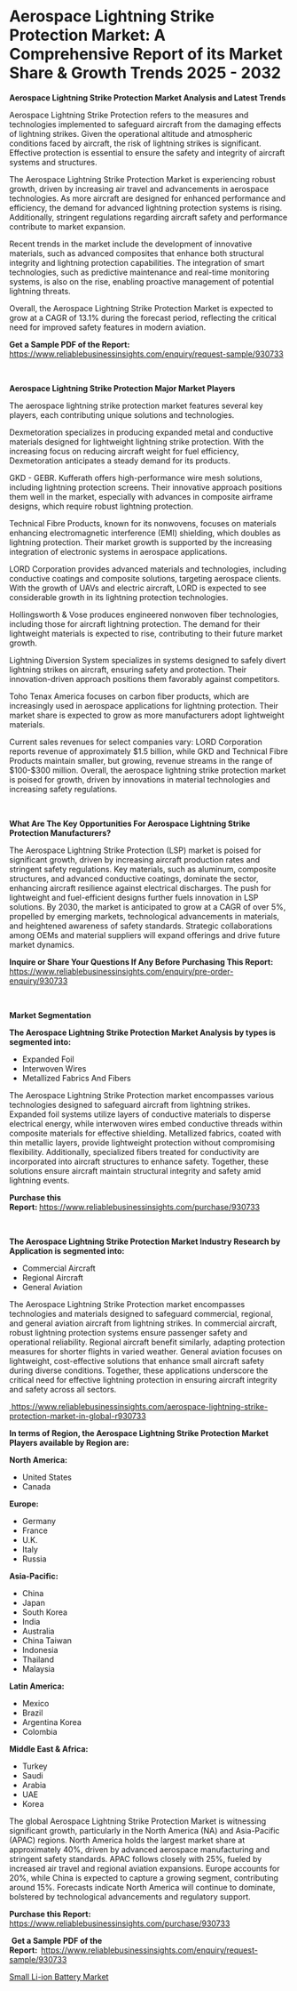 <p><h1>Aerospace Lightning Strike Protection Market: A Comprehensive Report of its Market Share & Growth Trends 2025 - 2032</h1></p><p><strong>Aerospace Lightning Strike Protection Market Analysis and Latest Trends</strong></p>
<p><p>Aerospace Lightning Strike Protection refers to the measures and technologies implemented to safeguard aircraft from the damaging effects of lightning strikes. Given the operational altitude and atmospheric conditions faced by aircraft, the risk of lightning strikes is significant. Effective protection is essential to ensure the safety and integrity of aircraft systems and structures.</p><p>The Aerospace Lightning Strike Protection Market is experiencing robust growth, driven by increasing air travel and advancements in aerospace technologies. As more aircraft are designed for enhanced performance and efficiency, the demand for advanced lightning protection systems is rising. Additionally, stringent regulations regarding aircraft safety and performance contribute to market expansion.</p><p>Recent trends in the market include the development of innovative materials, such as advanced composites that enhance both structural integrity and lightning protection capabilities. The integration of smart technologies, such as predictive maintenance and real-time monitoring systems, is also on the rise, enabling proactive management of potential lightning threats.</p><p>Overall, the Aerospace Lightning Strike Protection Market is expected to grow at a CAGR of 13.1% during the forecast period, reflecting the critical need for improved safety features in modern aviation.</p></p>
<p><strong>Get a Sample PDF of the Report:&nbsp;</strong> <a href="https://www.reliablebusinessinsights.com/enquiry/request-sample/930733?utm_campaign=3086&utm_medium=2&utm_source=Github&utm_content=ia&utm_term=21032025&utm_id=aerospace-lightning-strike-protection">https://www.reliablebusinessinsights.com/enquiry/request-sample/930733</a></p>
<p>&nbsp;</p>
<p><strong>Aerospace Lightning Strike Protection Major Market Players</strong></p>
<p><p>The aerospace lightning strike protection market features several key players, each contributing unique solutions and technologies. </p><p>Dexmetoration specializes in producing expanded metal and conductive materials designed for lightweight lightning strike protection. With the increasing focus on reducing aircraft weight for fuel efficiency, Dexmetoration anticipates a steady demand for its products.</p><p>GKD - GEBR. Kufferath offers high-performance wire mesh solutions, including lightning protection screens. Their innovative approach positions them well in the market, especially with advances in composite airframe designs, which require robust lightning protection.</p><p>Technical Fibre Products, known for its nonwovens, focuses on materials enhancing electromagnetic interference (EMI) shielding, which doubles as lightning protection. Their market growth is supported by the increasing integration of electronic systems in aerospace applications.</p><p>LORD Corporation provides advanced materials and technologies, including conductive coatings and composite solutions, targeting aerospace clients. With the growth of UAVs and electric aircraft, LORD is expected to see considerable growth in its lightning protection technologies.</p><p>Hollingsworth & Vose produces engineered nonwoven fiber technologies, including those for aircraft lightning protection. The demand for their lightweight materials is expected to rise, contributing to their future market growth.</p><p>Lightning Diversion System specializes in systems designed to safely divert lightning strikes on aircraft, ensuring safety and protection. Their innovation-driven approach positions them favorably against competitors.</p><p>Toho Tenax America focuses on carbon fiber products, which are increasingly used in aerospace applications for lightning protection. Their market share is expected to grow as more manufacturers adopt lightweight materials.</p><p>Current sales revenues for select companies vary: LORD Corporation reports revenue of approximately $1.5 billion, while GKD and Technical Fibre Products maintain smaller, but growing, revenue streams in the range of $100-$300 million. Overall, the aerospace lightning strike protection market is poised for growth, driven by innovations in material technologies and increasing safety regulations.</p></p>
<p>&nbsp;</p>
<p><strong>What Are The Key Opportunities For Aerospace Lightning Strike Protection Manufacturers?</strong></p>
<p><p>The Aerospace Lightning Strike Protection (LSP) market is poised for significant growth, driven by increasing aircraft production rates and stringent safety regulations. Key materials, such as aluminum, composite structures, and advanced conductive coatings, dominate the sector, enhancing aircraft resilience against electrical discharges. The push for lightweight and fuel-efficient designs further fuels innovation in LSP solutions. By 2030, the market is anticipated to grow at a CAGR of over 5%, propelled by emerging markets, technological advancements in materials, and heightened awareness of safety standards. Strategic collaborations among OEMs and material suppliers will expand offerings and drive future market dynamics.</p></p>
<p><strong>Inquire or Share Your Questions If Any Before Purchasing This Report:</strong> <a href="https://www.reliablebusinessinsights.com/enquiry/pre-order-enquiry/930733?utm_campaign=3086&utm_medium=2&utm_source=Github&utm_content=ia&utm_term=21032025&utm_id=aerospace-lightning-strike-protection">https://www.reliablebusinessinsights.com/enquiry/pre-order-enquiry/930733</a></p>
<p>&nbsp;</p>
<p><strong>Market Segmentation</strong></p>
<p><strong>The Aerospace Lightning Strike Protection Market Analysis by types is segmented into:</strong></p>
<p><ul><li>Expanded Foil</li><li>Interwoven Wires</li><li>Metallized Fabrics And Fibers</li></ul></p>
<p><p>The Aerospace Lightning Strike Protection market encompasses various technologies designed to safeguard aircraft from lightning strikes. Expanded foil systems utilize layers of conductive materials to disperse electrical energy, while interwoven wires embed conductive threads within composite materials for effective shielding. Metallized fabrics, coated with thin metallic layers, provide lightweight protection without compromising flexibility. Additionally, specialized fibers treated for conductivity are incorporated into aircraft structures to enhance safety. Together, these solutions ensure aircraft maintain structural integrity and safety amid lightning events.</p></p>
<p><strong>Purchase this Report:&nbsp;</strong><a href="https://www.reliablebusinessinsights.com/purchase/930733?utm_campaign=3086&utm_medium=2&utm_source=Github&utm_content=ia&utm_term=21032025&utm_id=aerospace-lightning-strike-protection">https://www.reliablebusinessinsights.com/purchase/930733</a></p>
<p>&nbsp;</p>
<p><strong>The Aerospace Lightning Strike Protection Market Industry Research by Application is segmented into:</strong></p>
<p><ul><li>Commercial Aircraft</li><li>Regional Aircraft</li><li>General Aviation</li></ul></p>
<p><p>The Aerospace Lightning Strike Protection market encompasses technologies and materials designed to safeguard commercial, regional, and general aviation aircraft from lightning strikes. In commercial aircraft, robust lightning protection systems ensure passenger safety and operational reliability. Regional aircraft benefit similarly, adapting protection measures for shorter flights in varied weather. General aviation focuses on lightweight, cost-effective solutions that enhance small aircraft safety during diverse conditions. Together, these applications underscore the critical need for effective lightning protection in ensuring aircraft integrity and safety across all sectors.</p></p>
<p><a href="https://www.reliablebusinessinsights.com/aerospace-lightning-strike-protection-market-in-global-r930733?utm_campaign=3086&utm_medium=2&utm_source=Github&utm_content=ia&utm_term=21032025&utm_id=aerospace-lightning-strike-protection">&nbsp;https://www.reliablebusinessinsights.com/aerospace-lightning-strike-protection-market-in-global-r930733</a></p>
<p><strong>In terms of Region, the Aerospace Lightning Strike Protection Market Players available by Region are:</strong></p>
<p>
    <p> <strong> North America: </strong>
        <ul>
            <li>United States</li>
            <li>Canada</li>
        </ul>
        </p> 
    <p> <strong> Europe: </strong>
        <ul>
            <li>Germany</li>
            <li>France</li>
            <li>U.K.</li>
            <li>Italy</li>
            <li>Russia</li>
        </ul>
        </p> 
    <p> <strong> Asia-Pacific: </strong>
        <ul>
            <li>China</li>
            <li>Japan</li>
            <li>South Korea</li>
            <li>India</li>
            <li>Australia</li>
            <li>China Taiwan</li>
            <li>Indonesia</li>
            <li>Thailand</li>
            <li>Malaysia</li>
        </ul>
        </p> 
    <p> <strong> Latin America: </strong>
        <ul>
            <li>Mexico</li>
            <li>Brazil</li>
            <li>Argentina Korea</li>
            <li>Colombia</li>
        </ul>
        </p> 
    <p> <strong> Middle East & Africa: </strong>
        <ul>
            <li>Turkey</li>
            <li>Saudi</li>
            <li>Arabia</li>
            <li>UAE</li>
            <li>Korea</li>
        </ul>
    </p>
    </p>
<p><p>The global Aerospace Lightning Strike Protection Market is witnessing significant growth, particularly in the North America (NA) and Asia-Pacific (APAC) regions. North America holds the largest market share at approximately 40%, driven by advanced aerospace manufacturing and stringent safety standards. APAC follows closely with 25%, fueled by increased air travel and regional aviation expansions. Europe accounts for 20%, while China is expected to capture a growing segment, contributing around 15%. Forecasts indicate North America will continue to dominate, bolstered by technological advancements and regulatory support.</p></p>
<p><strong>Purchase this Report: </strong><a href="https://www.reliablebusinessinsights.com/purchase/930733?utm_campaign=3086&utm_medium=2&utm_source=Github&utm_content=ia&utm_term=21032025&utm_id=aerospace-lightning-strike-protection">https://www.reliablebusinessinsights.com/purchase/930733</a></p>
<p>&nbsp;<strong>Get a Sample PDF of the Report:&nbsp;&nbsp;</strong><a href="https://www.reliablebusinessinsights.com/enquiry/request-sample/930733?utm_campaign=3086&utm_medium=2&utm_source=Github&utm_content=ia&utm_term=21032025&utm_id=aerospace-lightning-strike-protection">https://www.reliablebusinessinsights.com/enquiry/request-sample/930733</a></p>
<p><strong></strong></p>
<p><p><a href="https://github.com/jhamygunler/Market-Research-Report-List-1/blob/main/small-li-ion-battery-market.md?utm_campaign=3086&utm_medium=2&utm_source=Github&utm_content=ia&utm_term=21032025&utm_id=aerospace-lightning-strike-protection">Small Li-ion Battery Market</a></p></p>